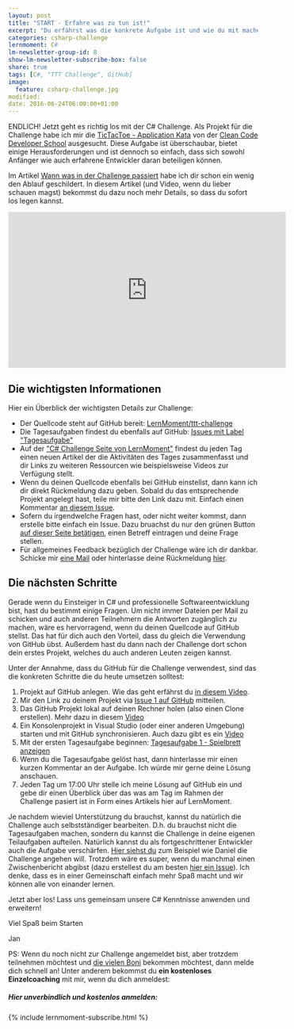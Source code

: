 ```yaml
---
layout: post
title: "START - Erfahre was zu tun ist!"
excerpt: "Du erfährst was die konkrete Aufgabe ist und wie du mit machen kannst."
categories: csharp-challenge
lernmoment: C#
lm-newsletter-group-id: 8
show-lm-newsletter-subscribe-box: false
share: true
tags: [C#, "TTT Challenge", GitHub]
image:
  feature: csharp-challenge.jpg
modified:
date: 2016-06-24T06:00:00+01:00
---
```


ENDLICH! Jetzt geht es richtig los mit der C# Challenge. Als Projekt für die Challenge habe ich mir die [TicTacToe - Application Kata](http://ccd-school.de/coding-dojo/application-katas/tic-tac-toe/) von der [Clean Code Developer School](http://ccd-school.de/) ausgesucht. Diese Aufgabe ist überschaubar, bietet einige Herausforderungen und ist dennoch so einfach, dass sich sowohl Anfänger wie auch erfahrene Entwickler daran beteiligen können.

Im Artikel [Wann was in der Challenge passiert](/csharp-challenge/der-ablauf/) habe ich dir schon ein wenig den Ablauf geschildert. In diesem Artikel (und Video, wenn du lieber schauen magst) bekommst du dazu noch mehr Details, so dass du sofort los legen kannst.

<iframe width="560" height="315" src="https://www.youtube-nocookie.com/embed/ycf3e1LqOOE" frameborder="0" allow="encrypted-media" allowfullscreen></iframe>

## Die wichtigsten Informationen

Hier ein Überblick der wichtigsten Details zur Challenge:

 - Der Quellcode steht auf GitHub bereit: [LernMoment/ttt-challenge](https://github.com/LernMoment/ttt-challenge)
 - Die Tagesaufgaben findest du ebenfalls auf GitHub: [Issues mit Label "Tagesaufgabe"](https://github.com/LernMoment/ttt-challenge/issues?q=is%3Aissue+is%3Aopen+label%3ATagesaufgabe)
 - Auf der ["C# Challenge Seite von LernMoment"](/csharp-challenge/) findest du jeden Tag einen neuen Artikel der die Aktivitäten des Tages zusammenfasst und dir Links zu weiteren Ressourcen wie beispielsweise Videos zur Verfügung stellt.
 - Wenn du deinen Quellcode ebenfalls bei GitHub einstellst, dann kann ich dir direkt Rückmeldung dazu geben. Sobald du das entsprechende Projekt angelegt hast, teile mir bitte den Link dazu mit. Einfach einen Kommentar [an diesem Issue](https://github.com/LernMoment/ttt-challenge/issues/1).
 - Sofern du irgendwelche Fragen hast, oder nicht weiter kommst, dann erstelle bitte einfach ein Issue. Dazu bruachst du nur den grünen Button [auf dieser Seite betätigen](https://github.com/LernMoment/ttt-challenge/issues), einen Betreff eintragen und deine Frage stellen.
 - Für allgemeines Feedback bezüglich der Challenge wäre ich dir dankbar. Schicke mir [eine Mail](mailto:jan@lernmoment.de) oder hinterlasse deine Rückmeldung [hier](https://github.com/LernMoment/ttt-challenge/issues/2).

## Die nächsten Schritte

Gerade wenn du Einsteiger in C# und professionelle Softwareentwicklung bist, hast du bestimmt einige Fragen. Um nicht immer Dateien per Mail zu schicken und auch anderen Teilnehmern die Antworten zugänglich zu machen, wäre es hervorragend, wenn du deinen Quellcode auf GitHub stellst. Das hat für dich auch den Vorteil, dass du gleich die Verwendung von GitHub übst. Außerdem hast du dann nach der Challenge dort schon dein erstes Projekt, welches du auch anderen Leuten zeigen kannst.

Unter der Annahme, dass du GitHub für die Challenge verwendest, sind das die konkreten Schritte die du heute umsetzen solltest:

 1. Projekt auf GitHub anlegen. Wie das geht erfährst du [in diesem Video](https://youtu.be/ROYYxxCSFak).
 2. Mir den Link zu deinem Projekt via [Issue 1 auf GitHub](https://github.com/LernMoment/ttt-challenge/issues/1) mitteilen.
 3. Das GitHub Projekt lokal auf deinen Rechner holen (also einen Clone erstellen). Mehr dazu in diesem [Video](https://youtu.be/bZZwclXYhc8)
 4. Ein Konsolenprojekt in Visual Studio (oder einer anderen Umgebung) starten und mit GitHub synchronisieren. Auch dazu gibt es ein [Video](https://youtu.be/CsferPT4j5o)
 5. Mit der ersten Tagesaufgabe beginnen: [Tagesaufgabe 1 - Spielbrett anzeigen](https://github.com/LernMoment/ttt-challenge/issues/3)
 6. Wenn du die Tagesaufgabe gelöst hast, dann hinterlasse mir einen kurzen Kommentar an der Aufgabe. Ich würde mir gerne deine Lösung anschauen.
 7. Jeden Tag um 17:00 Uhr stelle ich meine Lösung auf GitHub ein und gebe dir einen Überblick über das was am Tag im Rahmen der Challenge pasiert ist in Form eines Artikels hier auf LernMoment.

Je nachdem wieviel Unterstützung du brauchst, kannst du natürlich die Challenge auch selbstständiger bearbeiten. D.h. du brauchst nicht die Tagesaufgaben machen, sondern du kannst die Challenge in deine eigenen Teilaufgaben aufteilen. Natürlich kannst du als fortgeschrittener Entwickler auch die Aufgabe verschärfen. [Hier siehst du](https://github.com/gustda/TTT-Challenge) zum Beispiel wie Daniel die Challenge angehen will. Trotzdem wäre es super, wenn du manchmal einen Zwischenbericht abgibst (dazu erstellest du am besten [hier ein Issue](https://github.com/LernMoment/ttt-challenge/issues)). Ich denke, dass es in einer Gemeinschaft einfach mehr Spaß macht und wir können alle von einander lernen.

Jetzt aber los! Lass uns gemeinsam unsere C# Kenntnisse anwenden und erweitern!

Viel Spaß beim Starten

Jan

PS: Wenn du noch nicht zur Challenge angemeldet bist, aber trotzdem teilnehmen möchtest und [die vielen Boni](/csharp-challenge/deine-vorteile-bei-anmeldung/) bekommen möchtest, dann melde dich schnell an! Unter anderem bekommst du **ein kostenloses Einzelcoaching** mit mir, wenn du dich anmeldest:

<div class="subscribe-notice">
  <h5>Hier unverbindlich und kostenlos anmelden:</h5>
    {% include lernmoment-subscribe.html %}
</div>
